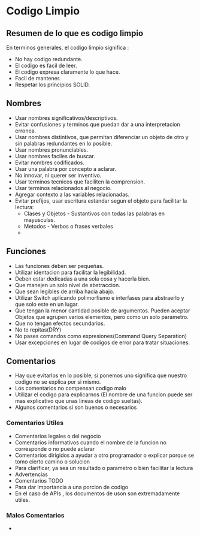 # Codigo Limpio

## Resumen de lo que es codigo limpio

En terminos generales, el codigo limpio significa :
 * No hay codigo redundante.
 * El codigo es facil de leer.
 * El codigo expresa claramente lo que hace.
 * Facil de mantener.
 * Respetar los principios SOLID.

## Nombres 

* Usar nombres significativos/descriptivos.
* Evitar confusiones y terminos que puedan dar a una interpretacion erronea.
* Usar nombres distintivos, que permitan diferenciar un objeto de otro y sin palabras redundantes en lo posible.
* Usar nombres pronunciables.
* Usar nombres faciles de buscar.
* Evitar nombres codificados.
* Usar una palabra por concepto a aclarar.
* No innovar, ni querer ser inventivo.
* Usar terminos tecnicos que faciliten la comprension.
* Usar terminos relacionados al negocio.
* Agregar contexto a las variables relacionadas.
* Evitar prefijos, usar escritura estandar segun el objeto para facilitar la lectura:
  - Clases y Objetos - Sustantivos con todas las palabras en mayusculas.
  - Metodos - Verbos o frases verbales
  - 
## Funciones
 * Las funciones deben ser pequeñas.
 * Utilizar identacion para facilitar la legibilidad.
 * Deben estar dedicadas a una sola cosa y hacerla bien.
 * Que manejen un solo nivel de abstraccion.
 * Que sean legibles de arriba hacia abajo.
 * Utilizar Switch aplicando polimorfismo e interfases para abstraerlo y que solo este en un lugar.
 * Que tengan la menor cantidad posible de argumentos. Pueden aceptar Objetos que agrupen varios elementos, pero como un solo parametro.
 * Que no tengan efectos secundarios.
 * No te repitas(DRY)
 * No pases comandos como expresiones(Command Query Separation)
 * Usar excepciones en lugar de codigos de error para tratar situaciones.

## Comentarios
 * Hay que evitarlos en lo posible, si ponemos uno significa que nuestro codigo no se explica por si mismo.
 * Los comentarios no compensan codigo malo
 * Utilizar el codigo para explicarnos (El nombre de una funcion puede ser mas explicativo que unas lineas de codigo sueltas).
 * Algunos comentarios si son buenos o necesarios
### Comentarios Utiles
   - Comentarios legales o del negocio
   - Comentarios informativos cuando el nombre de la funcion no corresponde o no puede aclarar
   - Comentarios dirigidos a ayudar a otro programador o explicar porque se tomo cierto camino o solucion
   - Para clarificar, ya sea un resultado o parametro o bien facilitar la lectura
   - Advertencias
   - Comentarios TODO
   - Para dar importancia a una porcion de codigo
   - En el caso de APIs , los documentos de uson son extremadamente utiles.

### Malos Comentarios
  -
